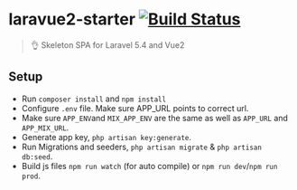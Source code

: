 # laravue2-starter [![Build Status](https://travis-ci.org/brickgale/laravue2-starter.svg?branch=master)](https://travis-ci.org/brickgale/laravue2-starter)
> :ok_hand: Skeleton SPA for Laravel 5.4 and Vue2

## Setup
* Run `composer install` and `npm install`
* Configure `.env` file. Make sure APP_URL points to correct url.
* Make sure `APP_ENV`and `MIX_APP_ENV` are the same as well as `APP_URL` and `APP_MIX_URL`.
* Generate app key, `php artisan key:generate`.
* Run Migrations and seeders, `php artisan migrate` & `php artisan db:seed`.
* Build js files `npm run watch` (for auto compile) or `npm run dev`/`npm run prod`.
